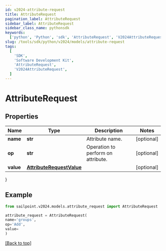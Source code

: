 ```yaml
---
id: v2024-attribute-request
title: AttributeRequest
pagination_label: AttributeRequest
sidebar_label: AttributeRequest
sidebar_class_name: pythonsdk
keywords:
  ['python', 'Python', 'sdk', 'AttributeRequest', 'V2024AttributeRequest']
slug: /tools/sdk/python/v2024/models/attribute-request
tags:
  [
    'SDK',
    'Software Development Kit',
    'AttributeRequest',
    'V2024AttributeRequest',
  ]
---
```


# AttributeRequest

## Properties

| Name | Type | Description | Notes |
| --- | --- | --- | --- |
| **name** | **str** | Attribute name. | [optional] |
| **op** | **str** | Operation to perform on attribute. | [optional] |
| **value** | [**AttributeRequestValue**](attribute-request-value) |  | [optional] |

}

## Example

```python
from sailpoint.v2024.models.attribute_request import AttributeRequest

attribute_request = AttributeRequest(
name='groups',
op='Add',
value=
)

```

[[Back to top]](#)
